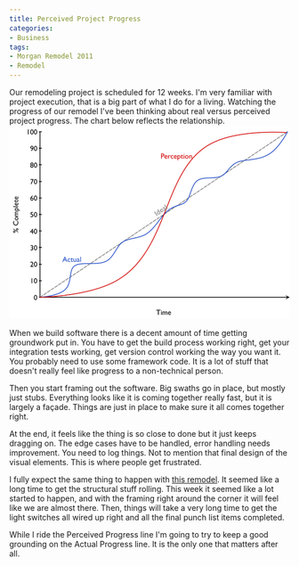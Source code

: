```yaml
---
title: Perceived Project Progress
categories:
- Business
tags:
- Morgan Remodel 2011
- Remodel
---
```


Our remodeling project is scheduled for 12 weeks. I'm very familiar with project execution, that is a big part of what I do for a living. Watching the progress of our remodel I've been thinking about real versus perceived project progress. The chart below reflects the relationship.
![Perceived Project Progress](/assets/posts/2011/Perceived-Project-Progress.png)

When we build software there is a decent amount of time getting groundwork put in. You have to get the build process working right, get your integration tests working, get version control working the way you want it. You probably need to use some framework code. It is a lot of stuff that doesn't really feel like progress to a non-technical person.

Then you start framing out the software. Big swaths go in place, but mostly just stubs. Everything looks like it is coming together really fast, but it is largely a façade. Things are just in place to make sure it all comes together right.

At the end, it feels like the thing is so close to done but it just keeps dragging on. The edge cases have to be handled, error handling needs improvement. You need to log things. Not to mention that final design of the visual elements. This is where people get frustrated.

I fully expect the same thing to happen with [this remodel](http://thingelstad.com/s/tag/morgan-remodel-2011/img). It seemed like a long time to get the structural stuff rolling. This week it seemed like a lot started to happen, and with the framing right around the corner it will feel like we are almost there. Then, things will take a very long time to get the light switches all wired up right and all the final punch list items completed.

While I ride the Perceived Progress line I'm going to try to keep a good grounding on the Actual Progress line. It is the only one that matters after all.
